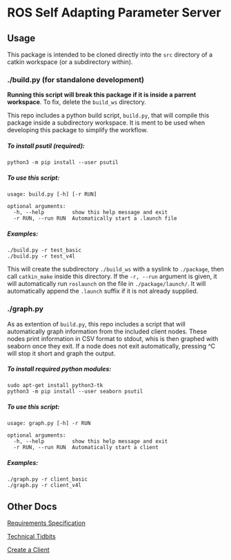 # ROS Self Adapting Parameter Server

## Usage

This package is intended to be cloned directly into the `src` directory of a
catkin workspace (or a subdirectory within).

### ./build.py (for standalone development)

**Running this script will break this package if it is inside a parrent
workspace**. To fix, delete the `build_ws` directory.

This repo includes a python build script, `build.py`, that will compile this
package inside a subdirectory workspace. It is ment to be used when developing
this package to simplify the workflow.

##### To install psutil (required):

```text
python3 -m pip install --user psutil
```

##### To use this script:

```text
usage: build.py [-h] [-r RUN]

optional arguments:
  -h, --help         show this help message and exit
  -r RUN, --run RUN  Automatically start a .launch file
```

##### Examples:
```text
./build.py -r test_basic
./build.py -r test_v4l
```

This will create the subdirectory `./build_ws` with a syslink to `./package`,
then call `catkin_make` inside this directory. If the `-r, --run` argument is
given, it will automatically run `roslaunch` on the file in
`./package/launch/`. It will automatically append the `.launch` suffix if it is
not already supplied.

### ./graph.py

As as extention of `build.py`, this repo includes a script that will
automatically graph information from the included client nodes. These nodes
print information in CSV format to stdout, whis is then graphed with seaborn
once they exit. If a node does not exit automatically, pressing ^C will stop it
short and graph the output.

##### To install required python modules:
```text
sudo apt-get install python3-tk
python3 -m pip install --user seaborn psutil
```

##### To use this script:

```text
usage: graph.py [-h] -r RUN

optional arguments:
  -h, --help         show this help message and exit
  -r RUN, --run RUN  Automatically start a client
```

##### Examples:
```text
./graph.py -r client_basic
./graph.py -r client_v4l
```

## Other Docs

[Requirements Specification](doc/Requirements%20Specification.md)

[Technical Tidbits](doc/Technical%20Tidbits.md)

[Create a Client](doc/Create%20a%20Client.md)
